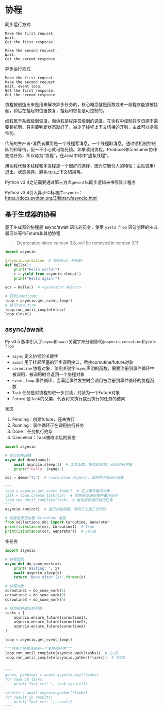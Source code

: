 # 协程

同步运行方式

```plain text
Make the first request.
Wait.
Get the first response.

Make the second request.
Wait.
Get the second response.
```

异步运行方式

```plain text
Make the first request.
Make the second request.
Wait, event loop.
Get the first response.
Get the second response.
```

协程被创造出来是用来解决异步任务的，核心概念就是函数或者一段程序能够被挂起，稍后在挂起的位置恢复，挂起和恢复是可控制的。

线程属于系统级别调度，而协程是程序员级别的调度。在协程中控制共享资源不需要锁机制，只需要判断状态就好了，减少了线程上下文切换的开销，由此可以提高性能。

传统的生产者-消费者模型是一个线程写消息，一个线程取消息，通过锁机制控制队列和等待，但一不小心就可能死锁。如果改用协程，Produce和Consumer协作完成任务，所以称为“协程”，在Java中称作“虚拟线程”。

用协程代替多线程和多进程是一个很好的选择，因为它吸引人的特性：主动调用/退出，状态保存，避免cpu上下文切换等。

Python v3.4之前需要通过第三方库`gevent`以同步逻辑来书写异步程序

Python v3.4引入异步IO标准库`asyncio`：<https://docs.python.org/3/library/asyncio.html>

## 基于生成器的协程

基于生成器的协程是 async/await 语法的前身，使用 `yield from` 语句创建的生成器可以等待Future和其他协程

> Deprecated since version 3.8, will be removed in version 3.11

```python
import asyncio

@asyncio.coroutine  # 协程标记，非强制
def hello():
    print("Hello world!")
    r = yield from asyncio.sleep(1)
    print("Hello again!")

cor = hello()  # <generator object>

# 获取EventLoop:
loop = asyncio.get_event_loop()
# 执行coroutine
loop.run_until_complete(cor)
loop.close()
```

## async/await

Py v3.5 版本引入了`async`和`await`关键字来分别替代`@asyncio.coroutine`和`yield from`

- `async` 定义协程的关键字
- `await` 用于挂起阻塞的异步调用接口，后接coroutine/future对象
- `coroutine` 协程对象，使用关键字`async`声明的函数，需要注册到事件循环中被调用，被调用时会返回一个协程对象
- `event_loop` 事件循环，当满足事件发生时会调用被注册到事件循环的协程函数
- `Task` 任务是对协程的进一步封装，封装为一个Future对象
- `Future` 是Task的父类，代表将来执行或没执行的任务的结果

状态

1. Pending：创建future，还未执行
2. Running：事件循环正在调用执行任务
3. Done：任务执行完毕
4. Cancelled：Task被取消后的状态

```python
import asyncio

# 定义协程函数
async def demo(name):
    await asyncio.sleep(1)  # 工具函数，模拟IO阻塞，返回协程对象
    print(f"Hello, {name}")

cor = demo("7c")  # <coroutine object>，调用并不会运行函数

"""
loop = asyncio.get_event_loop()  # 定义事件循环对象
task = loop.create_task(cor)  # 将协程注册到事件循环任务
loop.run_until_complete(task)  # 触发事件循环执行任务
"""
asyncio.run(cor)  # 运行协程函数，等同于上面三行代码

# 检查是否是协程 Coroutine 类型
from collections.abc import Coroutine, Generator
print(isinstance(cor, Coroutine))  # True
print(isinstance(cor, Generator))  # False
```

多任务

```python
import asyncio

# 协程函数
async def do_some_work(x):
    print('Waiting: ', x)
    await asyncio.sleep(x)
    return 'Done after {}s'.format(x)

# 协程对象
coroutine1 = do_some_work(1)
coroutine2 = do_some_work(2)
coroutine3 = do_some_work(4)

# 将协程转成任务列表
tasks = [
    asyncio.ensure_future(coroutine1),
    asyncio.ensure_future(coroutine2),
    asyncio.ensure_future(coroutine3)
]

loop = asyncio.get_event_loop()

"""将多个协程注册到一个事件循环中"""
loop.run_until_complete(asyncio.wait(tasks))  # 方式1
loop.run_until_complete(asyncio.gather(*tasks))  # 方式2


"""
dones, pendings = await asyncio.wait(tasks)
for task in tasks:
    print('Task ret: ', task.result())

results = await asyncio.gather(*tasks)
for result in results:
    print('Task ret: ', result)
"""
```
